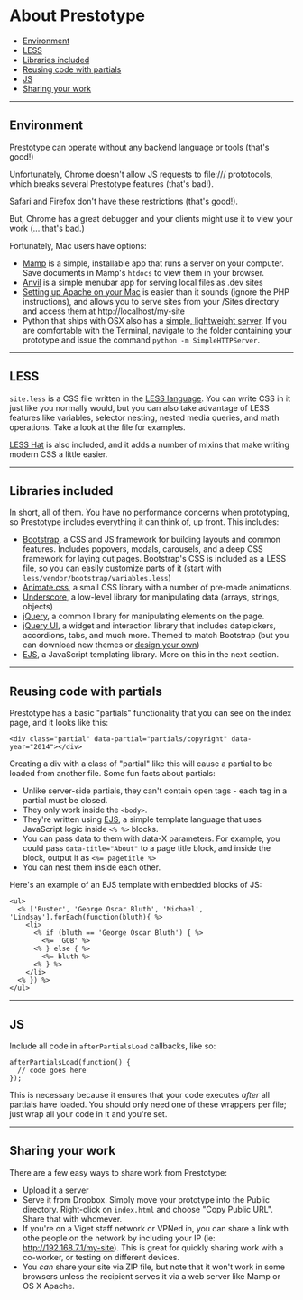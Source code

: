 # About Prestotype

- [Environment](#environment)
- [LESS](#less)
- [Libraries included](#libraries-included)
- [Reusing code with partials](#reusing-code-with-partials)
- [JS](#js)
- [Sharing your work](#sharing-your-work)

<hr>

## Environment

Prestotype can operate without any backend language or tools (that's good!)

Unfortunately, Chrome doesn't allow JS requests to file:/// prototocols, which breaks several Prestotype features (that's bad!).

Safari and Firefox don't have these restrictions (that's good!).

But, Chrome has a great debugger and your clients might use it to view your work (....that's bad.)

Fortunately, Mac users have options:

* [Mamp](http://www.mamp.info/en/) is a simple, installable app that runs a server on your computer. Save documents in Mamp's `htdocs` to view them in your browser.
* [Anvil](http://anvilformac.com/) is a simple menubar app for serving local files as .dev sites
* [Setting up Apache on your Mac](http://ole.michelsen.dk/blog/setup-local-web-server-apache-php-macos-x-mavericks/) is easier than it sounds (ignore the PHP instructions), and allows you to serve sites from your /Sites directory and access them at http://localhost/my-site
* Python that ships with OSX also has a [simple, lightweight server](http://www.linuxjournal.com/content/tech-tip-really-simple-http-server-python). If you are comfortable with the Terminal, navigate to the folder containing your prototype and issue the command `python -m SimpleHTTPServer`.

<hr>

## LESS

`site.less` is a CSS file written in the [LESS language](http://lesscss.org/features/). You can write CSS in it just like you normally would, but you can also take advantage of LESS features like variables, selector nesting, nested media queries, and math operations. Take a look at the file for examples.

[LESS Hat](https://github.com/madebysource/lesshat/blob/master/README.md#list-of-mixins) is also included, and it adds a number of mixins that make writing modern CSS a little easier.

<hr>

## Libraries included

In short, all of them. You have no performance concerns when prototyping, so Prestotype includes everything it can think of, up front. This includes:

* [Bootstrap](http://getbootstrap.com/2.3.2/getting-started.html), a CSS and JS framework for building layouts and common features. Includes popovers, modals, carousels, and a deep CSS framework for laying out pages. Bootstrap's CSS is included as a LESS file, so you can easily customize parts of it (start with `less/vendor/bootstrap/variables.less`)
* [Animate.css](http://daneden.github.io/animate.css/), a small CSS library with a number of pre-made animations.
* [Underscore](http://underscorejs.org/), a low-level library for manipulating data (arrays, strings, objects)
* [jQuery](http://api.jquery.com/), a common library for manipulating elements on the page.
* [jQuery UI](http://api.jqueryui.com/), a widget and interaction library that includes datepickers, accordions, tabs, and much more. Themed to match Bootstrap (but you can download new themes or [design your own](http://jqueryui.com/themeroller/))
* [EJS](https://github.com/visionmedia/ejs), a JavaScript templating library. More on this in the next section.

<hr>

## Reusing code with partials

Prestotype has a basic "partials" functionality that you can see on the index page, and it looks like this:

```
<div class="partial" data-partial="partials/copyright" data-year="2014"></div>
```

Creating a div with a class of "partial" like this will cause a partial to be loaded from another file. Some fun facts about partials:

* Unlike server-side partials, they can't contain open tags - each tag in a partial must be closed.
* They only work inside the `<body>`.
* They're written using [EJS](https://github.com/visionmedia/ejs), a simple template language that uses JavaScript logic inside `<% %>` blocks.
* You can pass data to them with data-X parameters. For example, you could pass `data-title="About"` to a page title block, and inside the block, output it as `<%= pagetitle %>`
* You can nest them inside each other.

Here's an example of an EJS template with embedded blocks of JS:

```
<ul>
  <% ['Buster', 'George Oscar Bluth', 'Michael', 'Lindsay'].forEach(function(bluth){ %>
    <li>
      <% if (bluth == 'George Oscar Bluth') { %>
        <%= 'GOB' %>
      <% } else { %>
        <%= bluth %>
      <% } %>
    </li>
  <% }) %>
</ul>
```

<hr>

## JS

Include all code in `afterPartialsLoad` callbacks, like so:

```
afterPartialsLoad(function() {
  // code goes here
});
```

This is necessary because it ensures that your code executes _after_ all partials have loaded. You should only need one of these wrappers per file; just wrap all your code in it and you're set.

<hr>

## Sharing your work

There are a few easy ways to share work from Prestotype:

* Upload it a server
* Serve it from Dropbox. Simply move your prototype into the Public directory. Right-click on `index.html` and choose "Copy Public URL". Share that with whomever.
* If you're on a Viget staff network or VPNed in, you can share a link with othe people on the network by including your IP (ie: http://192.168.7.1/my-site). This is great for quickly sharing work with a co-worker, or testing on different devices.
* You _can_ share your site via ZIP file, but note that it won't work in some browsers unless the recipient serves it via a web server like Mamp or OS X Apache.
